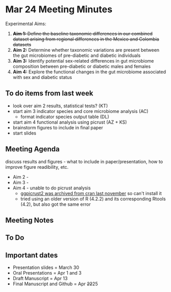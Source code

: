 # Mar 24 Meeting Minutes

Experimental Aims: 
1. ~~**Aim 1:** Define the baseline taxonomic differences in our combined dataset arising from regional differences in the Mexico and Colombia datasets~~
2. **Aim 2:** Determine whether taxonomic variations are present between the gut microbiomes of pre-diabetic and diabetic individuals
3. **Aim 3:** Identify potential sex-related differences in gut microbiome composition between pre-diabetic or diabetic males and females
4. **Aim 4:** Explore the functional changes in the gut microbiome associated with sex and diabetic status

## To do items from last week
* look over aim 2 results, statistical tests? (KT)
* start aim 3 indicator species and core microbiome analysis (AC) 
  * format indicator species output table (DL)
* start aim 4 functional analysis using picrust (AZ + KS)
* brainstorm figures to include in final paper
* start slides

## Meeting Agenda
discuss results and figures - what to include in paper/presentation, how to improve figure readibility, etc. 
* Aim 2 -
* Aim 3 -
* Aim 4 - unable to do picrust analysis
  * [ggpicrust2 was archived from cran last november](https://l.messenger.com/l.php?u=https%3A%2F%2Fcran.r-project.org%2Fweb%2Fpackages%2Fggpicrust2%2Findex.html&h=AT2Nq3GEsG2HzKg-uUq8QIdhbyiaSnH-oLlHIJ22IsSfJ08DHGynmvRS0FEfyvrplSndor4aPQtc2_vUC3PJjne4E_S9kYeH8Cns_5XCfI9YScPT5mtz4zzqo-51QDrE1WHAeg) so can't install it
  * tried using an older version of R (4.2.2) and its corresponding Rtools (4.2), but also got the same error

## Meeting Notes


## To Do


## Important dates
* Presentation slides = March 30
* Oral Presentations = Apr 1 and 3
* Draft Manuscript = Apr 13
* Final Manuscript and Github = Apr ~~22~~25

